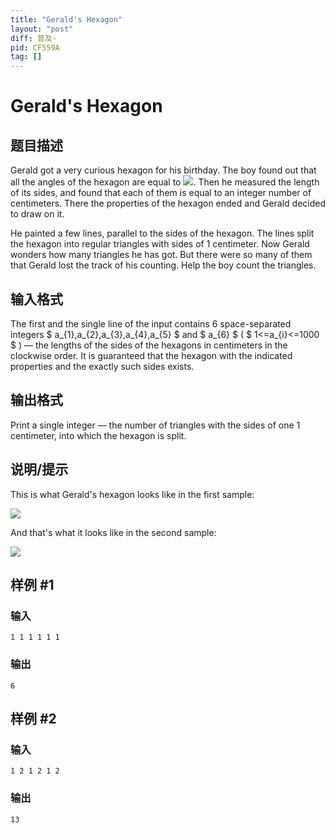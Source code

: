 ```yaml
---
title: "Gerald's Hexagon"
layout: "post"
diff: 普及-
pid: CF559A
tag: []
---
```


# Gerald's Hexagon

## 题目描述

Gerald got a very curious hexagon for his birthday. The boy found out that all the angles of the hexagon are equal to ![](https://cdn.luogu.com.cn/upload/vjudge_pic/CF559A/51081de61718bdab7ac2fc919b0406c7c9b3db07.png). Then he measured the length of its sides, and found that each of them is equal to an integer number of centimeters. There the properties of the hexagon ended and Gerald decided to draw on it.

He painted a few lines, parallel to the sides of the hexagon. The lines split the hexagon into regular triangles with sides of 1 centimeter. Now Gerald wonders how many triangles he has got. But there were so many of them that Gerald lost the track of his counting. Help the boy count the triangles.

## 输入格式

The first and the single line of the input contains 6 space-separated integers $ a_{1},a_{2},a_{3},a_{4},a_{5} $ and $ a_{6} $ ( $ 1<=a_{i}<=1000 $ ) — the lengths of the sides of the hexagons in centimeters in the clockwise order. It is guaranteed that the hexagon with the indicated properties and the exactly such sides exists.

## 输出格式

Print a single integer — the number of triangles with the sides of one 1 centimeter, into which the hexagon is split.

## 说明/提示

This is what Gerald's hexagon looks like in the first sample:

![](https://cdn.luogu.com.cn/upload/vjudge_pic/CF559A/4ab048b05b556943a01545b02118caaeb324465f.png)

And that's what it looks like in the second sample:

![](https://cdn.luogu.com.cn/upload/vjudge_pic/CF559A/5870b6c24fc4fc3203a53b2587509290d8665c96.png)

## 样例 #1

### 输入

```
1 1 1 1 1 1

```

### 输出

```
6

```

## 样例 #2

### 输入

```
1 2 1 2 1 2

```

### 输出

```
13

```

